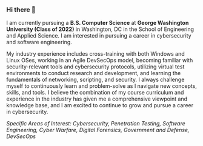 ### Hi there 👋

I am currently pursuing a **B.S. Computer Science** at **George Washington University (Class of 2022)** in Washington, DC in the School of Engineering and Applied Science. I am interested in pursuing a career in cybersecurity and software engineering.

My industry experience includes cross-training with both Windows and Linux OSes, working in an Agile DevSecOps model, becoming familiar with security-relevant tools and cybersecurity protocols, utilizing virtual test environments to conduct research and development, and learning the fundamentals of networking, scripting, and security. I always challenge myself to continuously learn and problem-solve as I navigate new concepts, skills, and tools. I believe the combination of my course curriculum and experience in the industry has given me a comprehensive viewpoint and knowledge base, and I am excited to continue to grow and pursue a career in cybersecurity.

*Specific Areas of Interest: Cybersecurity, Penetration Testing, Software Engineering, Cyber Warfare, Digital Forensics, Government and Defense, DevSecOps*
